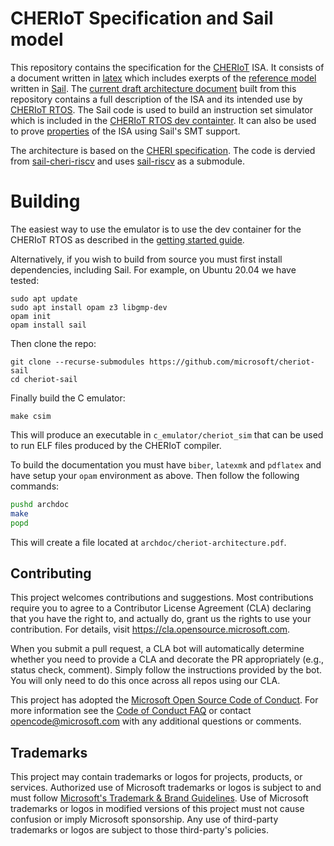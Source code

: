 # CHERIoT Specification and Sail model

This repository contains the specification for the [CHERIoT](https://cheriot.org) ISA.
It consists of a document written in [latex](/archdoc) which includes exerpts of the [reference model](/src) written in [Sail](http://github.com/rems-project/sail).
The [current draft architecture document](https://microsoft.github.io/cheriot-sail/cheriot-architecture.pdf) built from this repository contains a full description of the ISA and its intended use by [CHERIoT RTOS](https://github.com/microsoft/cheriot-rtos/).
The Sail code is used to build an instruction set simulator which is included in the [CHERIoT RTOS dev containter](https://github.com/microsoft/cheriot-rtos/blob/main/docs/GettingStarted.md).
It can also be used to prove [properties](properties) of the ISA using Sail's SMT support.

The architecture is based on the [CHERI specification](https://github.com/CTSRD-CHERI/cheri-specification).
The code is dervied from [sail-cheri-riscv](http://github.com/CTSRD-CHERI/sail-cheri-riscv) and uses [sail-riscv](http://github.com/rems-project/sail-riscv) as a submodule. 

# Building

The easiest way to use the emulator is to use the dev container for the CHERIoT RTOS as described in the [getting started guide](https://github.com/microsoft/cheriot-rtos/blob/main/docs/GettingStarted.md).

Alternatively, if you wish to build from source you must first install dependencies, including Sail. For example, on Ubuntu 20.04 we have tested:

```
sudo apt update
sudo apt install opam z3 libgmp-dev
opam init
opam install sail
```

Then clone the repo:

```
git clone --recurse-submodules https://github.com/microsoft/cheriot-sail
cd cheriot-sail
```

Finally build the C emulator:

```
make csim
```

This will produce an executable in `c_emulator/cheriot_sim` that can be used to run ELF files produced by the CHERIoT compiler.

To build the documentation you must have `biber`, `latexmk` and `pdflatex` and have setup your `opam` environment as above. Then follow the following commands:

```sh
pushd archdoc
make
popd
```

This will create a file located at `archdoc/cheriot-architecture.pdf`.

## Contributing

This project welcomes contributions and suggestions.  Most contributions require you to agree to a
Contributor License Agreement (CLA) declaring that you have the right to, and actually do, grant us
the rights to use your contribution. For details, visit https://cla.opensource.microsoft.com.

When you submit a pull request, a CLA bot will automatically determine whether you need to provide
a CLA and decorate the PR appropriately (e.g., status check, comment). Simply follow the instructions
provided by the bot. You will only need to do this once across all repos using our CLA.

This project has adopted the [Microsoft Open Source Code of Conduct](https://opensource.microsoft.com/codeofconduct/).
For more information see the [Code of Conduct FAQ](https://opensource.microsoft.com/codeofconduct/faq/) or
contact [opencode@microsoft.com](mailto:opencode@microsoft.com) with any additional questions or comments.

## Trademarks

This project may contain trademarks or logos for projects, products, or services. Authorized use of Microsoft 
trademarks or logos is subject to and must follow 
[Microsoft's Trademark & Brand Guidelines](https://www.microsoft.com/en-us/legal/intellectualproperty/trademarks/usage/general).
Use of Microsoft trademarks or logos in modified versions of this project must not cause confusion or imply Microsoft sponsorship.
Any use of third-party trademarks or logos are subject to those third-party's policies.
